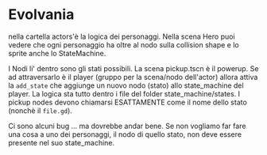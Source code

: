 # Evolvania

nella cartella actors'è la logica dei personaggi. Nella scena Hero puoi vedere che ogni personaggio ha oltre al nodo sulla collision shape e lo sprite anche lo StateMachine.

I Nodi li' dentro sono gli stati possibili.
La scena pickup.tscn è il powerup. Se ad attraversarlo è il player (gruppo per la scena/nodo dell'actor) allora attiva la `add_state` che aggiunge un nuovo nodo (stato) allo state_machine del player. La logica sta tutto dentro i file del folder state_machine/states.
I pickup nodes devono chiamarsi ESATTAMENTE come il nome dello stato (nonchè il `file.gd`).

Ci sono alcuni bug ... ma dovrebbe andar bene.
Se non vogliamo far fare una cosa a uno dei personaggi, il nodo di quello stato, non deve essere presente nel suo state_machine.

